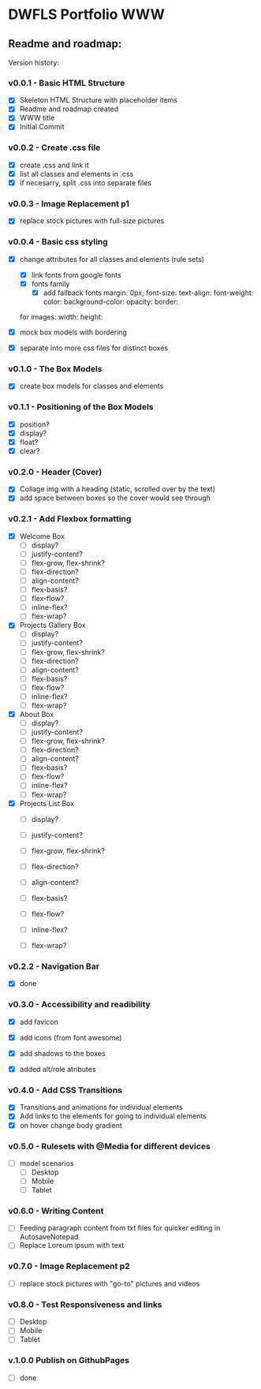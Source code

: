 # DWFLS Portfolio WWW 
## Readme and roadmap:

Version history:

### **v0.0.1 - Basic HTML Structure**
- [x] Skeleton HTML Structure with placeholder items
- [x] Readme and roadmap created
- [x] WWW title
- [x] Initial Commit

### **v0.0.2 - Create .css file**
- [x] create .css and link it
- [x] list all classes and elements in .css
- [x] if necesarry, split .css into separate files

### **v0.0.3 - Image Replacement p1**
- [x] replace stock pictures with full-size pictures

### **v0.0.4 - Basic css styling**
- [x] change attributes for all classes and elements (rule sets)
  - [x] link fonts from google fonts
  - [x] fonts family
    - [x] add fallback fonts
  margin: 0px;
  font-size:
  text-align:
  font-weight:
  color:
  background-color:
  opacity:
  border:

  for images:
  width:
  height:
- [x] mock box models with bordering
- [x] separate into more css files for distinct boxes


### **v0.1.0 - The Box Models**
- [x] create box models for classes and elements

### **v0.1.1 - Positioning of the Box Models**
- [x] position?
- [x] display?
- [x] float?
- [x] clear?

### **v0.2.0 - Header (Cover)**
- [x] Collage img with a heading (static, scrolled over by the text)
- [x] add space between boxes so the cover would see through

### **v0.2.1 - Add Flexbox formatting**
- [x] Welcome Box
    - [ ] display?
    - [ ] justify-content?
    - [ ] flex-grow, flex-shrink?
    - [ ] flex-direction?
    - [ ] align-content?
    - [ ] flex-basis?
    - [ ] flex-flow?
    - [ ] inline-flex?
    - [ ] flex-wrap?
- [x] Projects Gallery Box
    - [ ] display?
    - [ ] justify-content?
    - [ ] flex-grow, flex-shrink?
    - [ ] flex-direction?
    - [ ] align-content?
    - [ ] flex-basis?
    - [ ] flex-flow?
    - [ ] inline-flex?
    - [ ] flex-wrap?
- [x] About Box
    - [ ] display?
    - [ ] justify-content?
    - [ ] flex-grow, flex-shrink?
    - [ ] flex-direction?
    - [ ] align-content?
    - [ ] flex-basis?
    - [ ] flex-flow?
    - [ ] inline-flex?
    - [ ] flex-wrap?
- [x] Projects List Box
    - [ ] display?
    - [ ] justify-content?
    - [ ] flex-grow, flex-shrink?
    - [ ] flex-direction?
    - [ ] align-content?
    - [ ] flex-basis?
    - [ ] flex-flow?
    - [ ] inline-flex?
    - [ ] flex-wrap?
    

### **v0.2.2 - Navigation Bar**
- [x] done

### **v0.3.0 - Accessibility and readibility**
- [x] add favicon
- [x] add icons (from font awesome)
- [x] add shadows to the boxes
- [x] added alt/role atributes


### **v0.4.0 - Add CSS Transitions**
- [x] Transitions and animations for individual elements
- [x] Add links to the elements for going to individual elements
- [x] on hover change body gradient

### **v0.5.0 - Rulesets with @Media for different devices**
- [ ] model scenarios
  - [ ] Desktop
  - [ ] Mobile
  - [ ] Tablet

### **v0.6.0 - Writing Content**
- [ ] Feeding paragraph content from txt files for quicker editing in AutosaveNotepad
- [ ] Replace Loreum ipsum with text

### **v0.7.0 - Image Replacement p2**
  - [ ] replace stock pictures with "go-to" pictures and videos

### **v0.8.0 - Test Responsiveness and links**
  - [ ] Desktop
  - [ ] Mobile
  - [ ] Tablet

### **v.1.0.0 Publish on GithubPages**
- [ ] done
